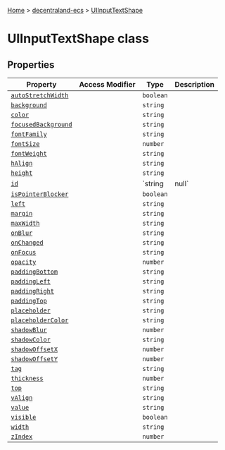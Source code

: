 [Home](./index) &gt; [decentraland-ecs](./decentraland-ecs.md) &gt; [UIInputTextShape](./decentraland-ecs.uiinputtextshape.md)

# UIInputTextShape class

## Properties

|  Property | Access Modifier | Type | Description |
|  --- | --- | --- | --- |
|  [`autoStretchWidth`](./decentraland-ecs.uiinputtextshape.autostretchwidth.md) |  | `boolean` |  |
|  [`background`](./decentraland-ecs.uiinputtextshape.background.md) |  | `string` |  |
|  [`color`](./decentraland-ecs.uiinputtextshape.color.md) |  | `string` |  |
|  [`focusedBackground`](./decentraland-ecs.uiinputtextshape.focusedbackground.md) |  | `string` |  |
|  [`fontFamily`](./decentraland-ecs.uiinputtextshape.fontfamily.md) |  | `string` |  |
|  [`fontSize`](./decentraland-ecs.uiinputtextshape.fontsize.md) |  | `number` |  |
|  [`fontWeight`](./decentraland-ecs.uiinputtextshape.fontweight.md) |  | `string` |  |
|  [`hAlign`](./decentraland-ecs.uiinputtextshape.halign.md) |  | `string` |  |
|  [`height`](./decentraland-ecs.uiinputtextshape.height.md) |  | `string` |  |
|  [`id`](./decentraland-ecs.uiinputtextshape.id.md) |  | `string | null` |  |
|  [`isPointerBlocker`](./decentraland-ecs.uiinputtextshape.ispointerblocker.md) |  | `boolean` |  |
|  [`left`](./decentraland-ecs.uiinputtextshape.left.md) |  | `string` |  |
|  [`margin`](./decentraland-ecs.uiinputtextshape.margin.md) |  | `string` |  |
|  [`maxWidth`](./decentraland-ecs.uiinputtextshape.maxwidth.md) |  | `string` |  |
|  [`onBlur`](./decentraland-ecs.uiinputtextshape.onblur.md) |  | `string` |  |
|  [`onChanged`](./decentraland-ecs.uiinputtextshape.onchanged.md) |  | `string` |  |
|  [`onFocus`](./decentraland-ecs.uiinputtextshape.onfocus.md) |  | `string` |  |
|  [`opacity`](./decentraland-ecs.uiinputtextshape.opacity.md) |  | `number` |  |
|  [`paddingBottom`](./decentraland-ecs.uiinputtextshape.paddingbottom.md) |  | `string` |  |
|  [`paddingLeft`](./decentraland-ecs.uiinputtextshape.paddingleft.md) |  | `string` |  |
|  [`paddingRight`](./decentraland-ecs.uiinputtextshape.paddingright.md) |  | `string` |  |
|  [`paddingTop`](./decentraland-ecs.uiinputtextshape.paddingtop.md) |  | `string` |  |
|  [`placeholder`](./decentraland-ecs.uiinputtextshape.placeholder.md) |  | `string` |  |
|  [`placeholderColor`](./decentraland-ecs.uiinputtextshape.placeholdercolor.md) |  | `string` |  |
|  [`shadowBlur`](./decentraland-ecs.uiinputtextshape.shadowblur.md) |  | `number` |  |
|  [`shadowColor`](./decentraland-ecs.uiinputtextshape.shadowcolor.md) |  | `string` |  |
|  [`shadowOffsetX`](./decentraland-ecs.uiinputtextshape.shadowoffsetx.md) |  | `number` |  |
|  [`shadowOffsetY`](./decentraland-ecs.uiinputtextshape.shadowoffsety.md) |  | `number` |  |
|  [`tag`](./decentraland-ecs.uiinputtextshape.tag.md) |  | `string` |  |
|  [`thickness`](./decentraland-ecs.uiinputtextshape.thickness.md) |  | `number` |  |
|  [`top`](./decentraland-ecs.uiinputtextshape.top.md) |  | `string` |  |
|  [`vAlign`](./decentraland-ecs.uiinputtextshape.valign.md) |  | `string` |  |
|  [`value`](./decentraland-ecs.uiinputtextshape.value.md) |  | `string` |  |
|  [`visible`](./decentraland-ecs.uiinputtextshape.visible.md) |  | `boolean` |  |
|  [`width`](./decentraland-ecs.uiinputtextshape.width.md) |  | `string` |  |
|  [`zIndex`](./decentraland-ecs.uiinputtextshape.zindex.md) |  | `number` |  |

